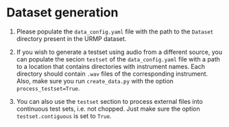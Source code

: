 # Dataset generation

1. Please populate the `data_config.yaml` file with the path to the `Dataset` directory present in the URMP dataset.

2. If you wish to generate a testset using audio from a different source, you can populate the secion `testset` of the `data_config.yaml` file
with a path to a location that contains directories with instrument names. Each directory should contain `.wav` files of the corresponding instrument.
Also, make sure you run `create_data.py` with the option `process_testset=True`.

3. You can also use the `testset` section to process external files into continuous test sets, i.e. not chopped. Just make sure the option `testset.contiguous`
is set to `True`.


